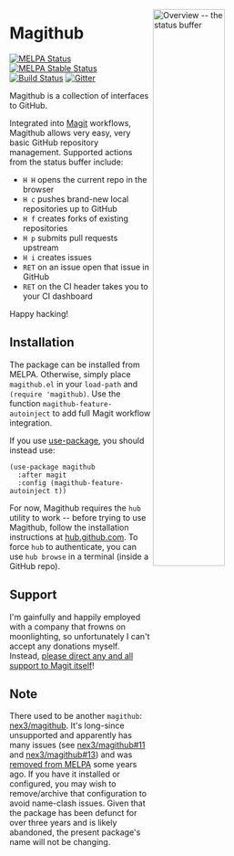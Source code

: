 <a href="screenshots.md"><img align="right" src="https://github.com/vermiculus/magithub/raw/master/images/status.png" width="50%" alt="Overview -- the status buffer"/></a>

# Magithub

[![MELPA Status](http://melpa.milkbox.net/packages/magithub-badge.svg)](http://melpa.milkbox.net/#/magithub)
[![MELPA Stable Status](http://melpa-stable.milkbox.net/packages/magithub-badge.svg)](http://melpa-stable.milkbox.net/#/magithub)
[![Build Status](https://travis-ci.org/vermiculus/magithub.svg?branch=master)](https://travis-ci.org/vermiculus/magithub)
[![Gitter](https://badges.gitter.im/vermiculus/magithub.svg)](https://gitter.im/vermiculus/magithub?utm_source=badge&utm_medium=badge&utm_campaign=pr-badge)

Magithub is a collection of interfaces to GitHub.

Integrated into [Magit][magit] workflows, Magithub allows very easy,
very basic GitHub repository management.  Supported actions from the
status buffer include:

 - `H H` opens the current repo in the browser
 - `H c` pushes brand-new local repositories up to GitHub
 - `H f` creates forks of existing repositories
 - `H p` submits pull requests upstream
 - `H i` creates issues
 - `RET` on an issue open that issue in GitHub
 - `RET` on the CI header takes you to your CI dashboard

Happy hacking!

## Installation

The package can be installed from MELPA.  Otherwise, simply place
`magithub.el` in your `load-path` and `(require 'magithub)`.  Use the
function `magithub-feature-autoinject` to add full Magit workflow
integration.

If you use [use-package][gh-use-package], you should instead use:

```elisp
(use-package magithub
  :after magit
  :config (magithub-feature-autoinject t))
```

For now, Magithub requires the `hub` utility to work -- before trying
to use Magithub, follow the installation instructions
at [hub.github.com][hub].  To force `hub` to authenticate, you can use
`hub browse` in a terminal (inside a GitHub repo).

## Support

I'm gainfully and happily employed with a company that frowns on
moonlighting, so unfortunately I can't accept any donations myself.
Instead, [please direct any and all support to Magit itself][magit-donate]!

## Note

There used to be another `magithub`: [nex3/magithub][old-magithub].
It's long-since unsupported and apparently has many issues
(see [nex3/magithub#11][old-magithub-11]
and [nex3/magithub#13][old-magithub-13]) and
was [removed from MELPA][melpa-1126] some years ago.  If you have it
installed or configured, you may wish to remove/archive that
configuration to avoid name-clash issues.  Given that the package has
been defunct for over three years and is likely abandoned, the present
package's name will not be changing.

[magit]: //www.github.com/magit/magit
[magit-donate]: https://magit.vc/donate
[hub]: //hub.github.com
[gh-use-package]: //github.com/jwiegley/use-package
[old-magithub]: //github.com/nex3/magithub
[old-magithub-11]: //github.com/nex3/magithub/issues/11
[old-magithub-13]: //github.com/nex3/magithub/issues/13
[melpa-1126]: //github.com/melpa/melpa/issues/1126
